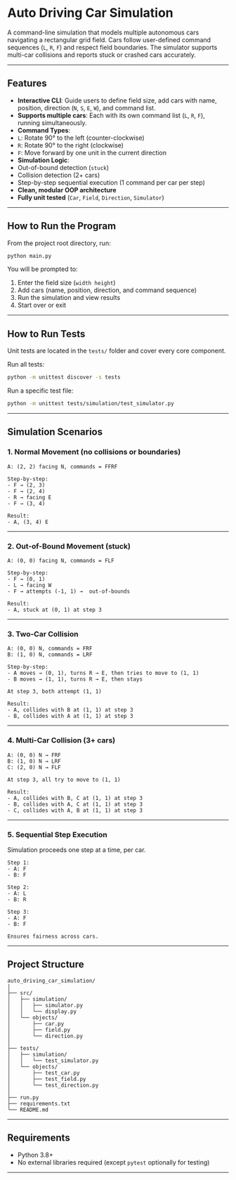 #  Auto Driving Car Simulation

A command-line simulation that models multiple autonomous cars navigating a rectangular grid field. Cars follow user-defined command sequences (`L`, `R`, `F`) and respect field boundaries. The simulator supports multi-car collisions and reports stuck or crashed cars accurately.

---

##  Features

-  **Interactive CLI**: Guide users to define field size, add cars with name, position, direction (`N`, `S`, `E`, `W`), and command list.
-  **Supports multiple cars**: Each with its own command list (`L`, `R`, `F`), running simultaneously.
-  **Command Types**:
  - `L`: Rotate 90° to the left (counter-clockwise)
  - `R`: Rotate 90° to the right (clockwise)
  - `F`: Move forward by one unit in the current direction
-  **Simulation Logic**:
  - Out-of-bound detection (`stuck`)
  - Collision detection (2+ cars)
  - Step-by-step sequential execution (1 command per car per step)
-  **Clean, modular OOP architecture**
-  **Fully unit tested** (`Car`, `Field`, `Direction`, `Simulator`)

---

##  How to Run the Program

From the project root directory, run:

```bash
python main.py
```

You will be prompted to:

1. Enter the field size (`width height`)
2. Add cars (name, position, direction, and command sequence)
3. Run the simulation and view results
4. Start over or exit

---

##  How to Run Tests

Unit tests are located in the `tests/` folder and cover every core component.

Run all tests:

```bash
python -m unittest discover -s tests
```

Run a specific test file:

```bash
python -m unittest tests/simulation/test_simulator.py
```
---

##  Simulation Scenarios

###  1. Normal Movement (no collisions or boundaries)

```
A: (2, 2) facing N, commands = FFRF

Step-by-step:
- F → (2, 3)
- F → (2, 4)
- R → facing E
- F → (3, 4)

Result:
- A, (3, 4) E
```

---

###  2. Out-of-Bound Movement (stuck)

```
A: (0, 0) facing N, commands = FLF

Step-by-step:
- F → (0, 1)
- L → facing W
- F → attempts (-1, 1) →  out-of-bounds

Result:
- A, stuck at (0, 1) at step 3
```

---

###  3. Two-Car Collision

```
A: (0, 0) N, commands = FRF
B: (1, 0) N, commands = LRF

Step-by-step:
- A moves → (0, 1), turns R → E, then tries to move to (1, 1)
- B moves → (1, 1), turns R → E, then stays

At step 3, both attempt (1, 1)

Result:
- A, collides with B at (1, 1) at step 3
- B, collides with A at (1, 1) at step 3
```

---

###  4. Multi-Car Collision (3+ cars)

```
A: (0, 0) N → FRF
B: (1, 0) N → LRF
C: (2, 0) N → FLF

At step 3, all try to move to (1, 1)

Result:
- A, collides with B, C at (1, 1) at step 3
- B, collides with A, C at (1, 1) at step 3
- C, collides with A, B at (1, 1) at step 3
```

---

###  5. Sequential Step Execution

Simulation proceeds one step at a time, per car.

```
Step 1:
- A: F
- B: F

Step 2:
- A: L
- B: R

Step 3:
- A: F
- B: F

Ensures fairness across cars.
```

---

##  Project Structure

```
auto_driving_car_simulation/
│
├── src/
│   ├── simulation/
│   │   ├── simulator.py
│   │   └── display.py
│   └── objects/
│       ├── car.py
│       ├── field.py
│       └── direction.py
│
├── tests/
│   ├── simulation/
│   │   └── test_simulator.py
│   └── objects/
│       ├── test_car.py
│       ├── test_field.py
│       └── test_direction.py
│
├── run.py
├── requirements.txt
└── README.md
```

---

##  Requirements

- Python 3.8+
- No external libraries required (except `pytest` optionally for testing)

---
